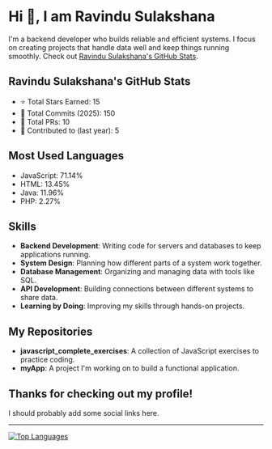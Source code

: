
# Hi 👋, I am Ravindu Sulakshana

I'm a backend developer who builds reliable and efficient systems. I focus on creating projects that handle data well and keep things running smoothly. Check out [Ravindu Sulakshana's GitHub Stats](#).

## Ravindu Sulakshana's GitHub Stats

- ⭐ Total Stars Earned: 15
- 💾 Total Commits (2025): 150
- 🔧 Total PRs: 10
- 🤝 Contributed to (last year): 5

## Most Used Languages

- JavaScript: 71.14%
- HTML: 13.45%
- Java: 11.96%
- PHP: 2.27%

## Skills

- **Backend Development**: Writing code for servers and databases to keep applications running.
- **System Design**: Planning how different parts of a system work together.
- **Database Management**: Organizing and managing data with tools like SQL.
- **API Development**: Building connections between different systems to share data.
- **Learning by Doing**: Improving my skills through hands-on projects.

## My Repositories

- **javascript_complete_exercises**: A collection of JavaScript exercises to practice coding.
- **myApp**: A project I'm working on to build a functional application.

## Thanks for checking out my profile!

I should probably add some social links here.

---

[![Top Languages](https://github-readme-stats.vercel.app/api/top-langs/?username=RavinduSulakshana&theme=dark&layout=compact)](https://github.com/RavinduSulakshana)
